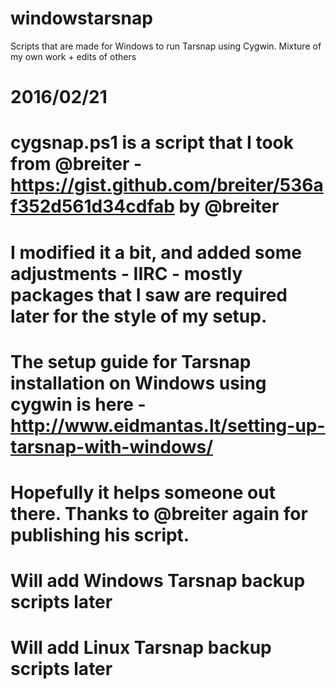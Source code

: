# windowstarsnap
Scripts that are made for Windows to run Tarsnap using Cygwin. Mixture of my own work + edits of others

# 2016/02/21
# cygsnap.ps1 is a script that I took from @breiter - https://gist.github.com/breiter/536af352d561d34cdfab by @breiter 
# I modified it a bit, and added some adjustments - IIRC - mostly packages that I saw are required later for the style of my setup.
# The setup guide for Tarsnap installation on Windows using cygwin is here - http://www.eidmantas.lt/setting-up-tarsnap-with-windows/ 
# Hopefully it helps someone out there. Thanks to @breiter again for publishing his script. 

# Will add Windows Tarsnap backup scripts later

# Will add Linux Tarsnap backup scripts later
